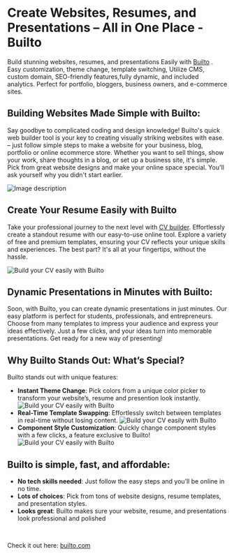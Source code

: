 # Create Websites, Resumes, and Presentations – All in One Place - Builto

Build stunning websites, resumes, and presentations Easily with [Builto](https://builto.com?ref=github_safdar) . Easy customization, theme change, template switching, Utilize CMS, custom domain, SEO-friendly features,fully dynamic, and included analytics. Perfect for portfolio, bloggers, business owners, and e-commerce sites.

## Building Websites Made Simple with Builto:

Say goodbye to complicated coding and design knowledge! Builto's quick web builder tool is your key to creating visually striking websites with ease. – just follow simple steps to make a website for your business, blog, portfolio or online ecommerce store. Whether you want to sell things, show your work, share thoughts in a blog, or set up a business site, it's simple. Pick from great website designs and make your online space special. You'll ask yourself why you didn't start earlier.

![Image description](https://dev-to-uploads.s3.amazonaws.com/uploads/articles/7y0ol3gof4gxqy8v049w.png)

## Create Your Resume Easily with Builto

Take your professional journey to the next level with [CV builder](https://builto.com?ref=github_safdar). Effortlessly create a standout resume with our easy-to-use online tool. Explore a variety of free and premium templates, ensuring your CV reflects your unique skills and experiences. The best part? It's all at your fingertips, without the hassle.

![Build your CV easily with Builto](https://dev-to-uploads.s3.amazonaws.com/uploads/articles/zf979xkuk3wyrkis1ths.png)

## Dynamic Presentations in Minutes with Builto:

Soon, with Builto, you can create dynamic presentations in just minutes. Our easy platform is perfect for students, professionals, and entrepreneurs. Choose from many templates to impress your audience and express your ideas effectively. Just a few clicks, and your ideas turn into memorable presentations. Get ready for a new way of presenting!

## Why Builto Stands Out: What’s Special?

Builto stands out with unique features:

-   **Instant Theme Change**: Pick colors from a unique color picker to transform your website’s, resume and presention look instantly.
    ![Build your CV easily with Builto](https://miro.medium.com/v2/resize:fit:1400/format:webp/1*FIEDvmOVlazq_M-L9ugFVg.png)
-   **Real-Time Template Swapping**: Effortlessly switch between templates in real-time without losing content.
    ![Build your CV easily with Builto](https://miro.medium.com/v2/resize:fit:1400/format:webp/1*RbWKJ6UuqwKWY9xQDsTAyg.png)
-   **Component Style Customization**: Quickly change component styles with a few clicks, a feature exclusive to Builto!
    ![Build your CV easily with Builto](https://miro.medium.com/v2/resize:fit:1400/format:webp/1*wDfziJ4A_z0HYWJG4r0gvQ.png)

## Builto is simple, fast, and affordable:

-   **No tech skills needed**: Just follow the easy steps and you’ll be online in no time.
-   **Lots of choices**: Pick from tons of website designs, resume templates, and presentation styles.
-   **Looks great**: Builto makes sure your website, resume, and presentations look professional and polished

<br/>

Check it out here: [builto.com](https://builto.com?ref=github_safdar)